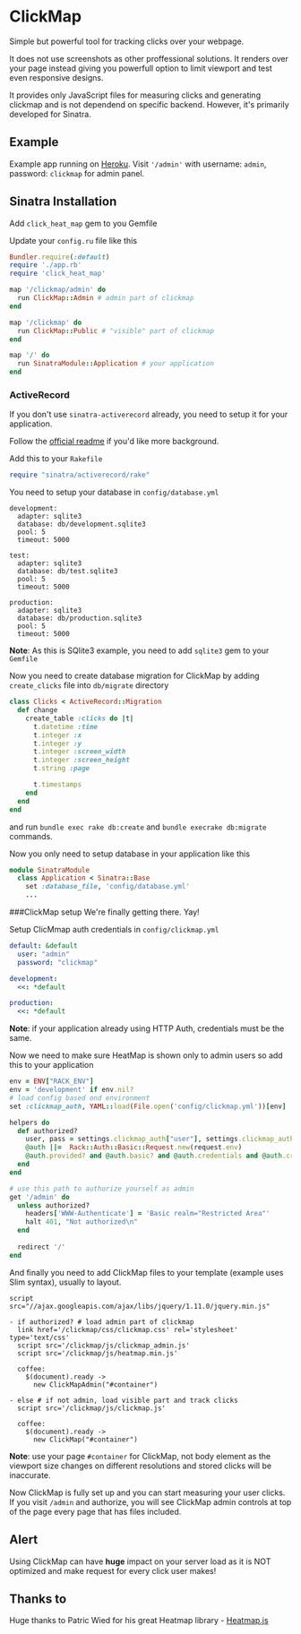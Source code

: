 ClickMap
========

Simple but powerful tool for tracking clicks over your webpage.

It does not use screenshots as other proffessional solutions. It renders over your page instead giving you powerfull option to limit viewport and test even responsive designs.

It provides only JavaScript files for measuring clicks and generating clickmap and is not dependend on specific backend. However, it's primarily developed for Sinatra.

Example
-------
Example app running on [Heroku](http://clickmap.herokuapp.com/). Visit `'/admin'` with username: `admin`, password: `clickmap` for admin panel.

Sinatra Installation
--------------------

Add `click_heat_map` gem to you Gemfile

Update your `config.ru` file like this

```ruby
Bundler.require(:default)
require './app.rb'
require 'click_heat_map'

map '/clickmap/admin' do
  run ClickMap::Admin # admin part of clickmap
end

map '/clickmap' do
  run ClickMap::Public # "visible" part of clickmap
end

map '/' do
  run SinatraModule::Application # your application
end

```

### ActiveRecord

If you don't use `sinatra-activerecord` already, you need to setup it for your application. 

Follow the [official readme](https://github.com/janko-m/sinatra-activerecord) if you'd like more background.

Add this to your `Rakefile`

```ruby
require "sinatra/activerecord/rake"
```

You need to setup your database in `config/database.yml`

```
development:
  adapter: sqlite3
  database: db/development.sqlite3
  pool: 5
  timeout: 5000

test:
  adapter: sqlite3
  database: db/test.sqlite3
  pool: 5
  timeout: 5000

production:
  adapter: sqlite3
  database: db/production.sqlite3
  pool: 5
  timeout: 5000
```

**Note**: As this is SQlite3 example, you need to add `sqlite3` gem to your `Gemfile`

Now you need to create database migration for ClickMap by adding `create_clicks` file into `db/migrate` directory

```ruby
class Clicks < ActiveRecord::Migration
  def change
    create_table :clicks do |t|
      t.datetime :time
      t.integer :x
      t.integer :y
      t.integer :screen_width
      t.integer :screen_height
      t.string :page

      t.timestamps
    end
  end
end
```

and run `bundle exec rake db:create` and `bundle execrake db:migrate` commands.

Now you only need to setup database in your application like this

```ruby
module SinatraModule
  class Application < Sinatra::Base
    set :database_file, 'config/database.yml'
    ...
```

###ClickMap setup
We're finally getting there. Yay!

Setup ClicMmap auth credentials in `config/clickmap.yml`

```yaml
default: &default
  user: "admin"
  password: "clickmap"

development:
  <<: *default

production:
  <<: *default
```

**Note**: if your application already using HTTP Auth, credentials must be the same.

Now we need to make sure HeatMap is shown only to admin users so add this to your application

```ruby
env = ENV["RACK_ENV"]
env = 'development' if env.nil?
# load config based ond environment
set :clickmap_auth, YAML::load(File.open('config/clickmap.yml'))[env]

helpers do
  def authorized?
    user, pass = settings.clickmap_auth["user"], settings.clickmap_auth["password"]
    @auth ||=  Rack::Auth::Basic::Request.new(request.env)
    @auth.provided? and @auth.basic? and @auth.credentials and @auth.credentials == [user, pass]
  end
end

# use this path to authorize yourself as admin
get '/admin' do
  unless authorized?
    headers['WWW-Authenticate'] = 'Basic realm="Restricted Area"'
    halt 401, "Not authorized\n"
  end
  
  redirect '/'
end

```

And finally you need to add ClickMap files to your template (example uses Slim syntax), usually to layout.

```slim
script src="//ajax.googleapis.com/ajax/libs/jquery/1.11.0/jquery.min.js"

- if authorized? # load admin part of clickmap 
  link href='/clickmap/css/clickmap.css' rel='stylesheet' type='text/css'
  script src='/clickmap/js/clickmap_admin.js'
  script src='/clickmap/js/heatmap.min.js'

  coffee:
    $(document).ready ->
      new ClickMapAdmin("#container")

- else # if not admin, load visible part and track clicks
  script src='/clickmap/js/clickmap.js'

  coffee:
    $(document).ready ->
      new ClickMap("#container")

```

**Note**: use your page `#container` for ClickMap, not body element as the viewport size changes on different resolutions and stored clicks will be inaccurate.

Now ClickMap is fully set up and you can start measuring your user clicks. If you visit `/admin` and authorize, you will see ClickMap admin controls at top of the page every page that has files included.

Alert
-----
Using ClickMap can have **huge** impact on your server load as it is NOT optimized and make request for every click user makes!

Thanks to
---------
Huge thanks to Patric Wied for his great Heatmap library - [Heatmap.js](http://www.patrick-wied.at/static/heatmapjs/)
